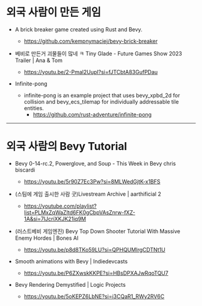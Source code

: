 # 외국 사람이 만든 게임
- A brick breaker game created using Rust and Bevy.
  - https://github.com/kempnymaciej/bevy-brick-breaker 

- 베비로 만든거 괴물들이 많네 ㅋ Tiny Glade - Future Games Show 2023 Trailer | Ana & Tom
  - https://youtu.be/2-Pmal2UupI?si=fJTCbtA83GufPDau

- Infinite-pong
  - infinite-pong is an example project that uses bevy_xpbd_2d for collision and bevy_ecs_tilemap for individually addressable tile entities.
    - https://github.com/rust-adventure/infinite-pong

<hr>

# 외국 사람의 Bevy Tutorial

- Bevy 0-14-rc.2, Powerglove, and Soup - This Week in Bevy chris biscardi
  - https://youtu.be/5r90Z7Ec3Pw?si=8MLWedGjtK-x1BFS

- (스팀에 게임 출시한 사람 굿)Livestream Archive | aarthificial 2
  - https://youtube.com/playlist?list=PLMxZqWaZItd6FK0gCbpVAsZnrw-fXZ-1A&si=7lJcriXKJK21iq9M

- (러스트베비 게임엔진) Bevy Top Down Shooter Tutorial With Massive Enemy Hordes | Bones AI
  - https://youtu.be/p8d8TKo59LU?si=QPHQUMIrgCDTNt1U

- Smooth animations with Bevy | Indiedevcasts
  - https://youtu.be/P6ZXwskKKPE?si=HBsDPXAJwRqoTQU7

- Bevy Rendering Demystified | Logic Projects
  - https://youtu.be/5oKEPZ6LbNE?si=i3CQaR1_RWy2RV6C

